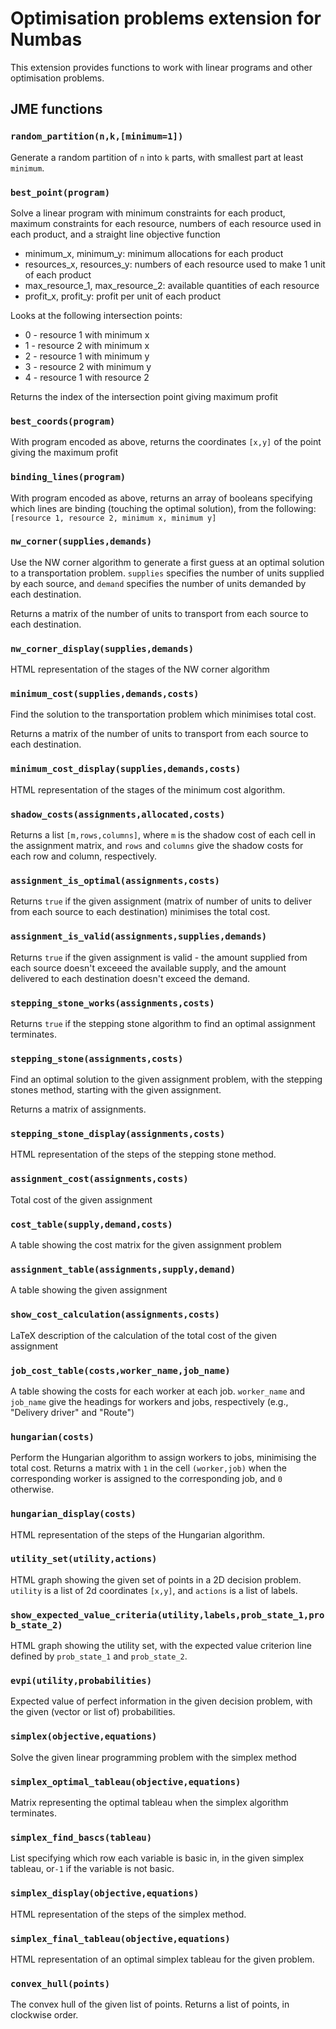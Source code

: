 Optimisation problems extension for Numbas
==========================================

This extension provides functions to work with linear programs and other optimisation problems.

JME functions
-------------

### `random_partition(n,k,[minimum=1])`

Generate a random partition of `n` into `k` parts, with smallest part at least `minimum`.

### `best_point(program)`

Solve a linear program with minimum constraints for each product, maximum constraints for each resource, numbers of each resource used in each product, and a straight line objective function

 * minimum_x, minimum_y: minimum allocations for each product
 * resources_x, resources_y: numbers of each resource used to make 1 unit of each product
 * max_resource_1, max_resource_2: available quantities of each resource
 * profit_x, profit_y: profit per unit of each product

Looks at the following intersection points:

 * 0 - resource 1 with minimum x
 * 1 - resource 2 with minimum x
 * 2 - resource 1 with minimum y
 * 3 - resource 2 with minimum y
 * 4 - resource 1 with resource 2

Returns the index of the intersection point giving maximum profit

### `best_coords(program)`

With program encoded as above, returns the coordinates `[x,y]` of the point giving the maximum profit

### `binding_lines(program)`

With program encoded as above, returns an array of booleans specifying which lines are binding (touching the optimal solution), from the following: `[resource 1, resource 2, minimum x, minimum y]`

### `nw_corner(supplies,demands)`

Use the NW corner algorithm to generate a first guess at an optimal solution to a transportation problem. `supplies` specifies the number of units supplied by each source, and `demand` specifies the number of units demanded by each destination.

Returns a matrix of the number of units to transport from each source to each destination.

### `nw_corner_display(supplies,demands)`

HTML representation of the stages of the NW corner algorithm

### `minimum_cost(supplies,demands,costs)`

Find the solution to the transportation problem which minimises total cost. 

Returns a matrix of the number of units to transport from each source to each destination.

### `minimum_cost_display(supplies,demands,costs)`

HTML representation of the stages of the minimum cost algorithm.

### `shadow_costs(assignments,allocated,costs)`

Returns a list `[m,rows,columns]`, where `m` is the shadow cost of each cell in the assignment matrix, and `rows` and `columns` give the shadow costs for each row and column, respectively.

### `assignment_is_optimal(assignments,costs)`

Returns `true` if the given assignment (matrix of number of units to deliver from each source to each destination) minimises the total cost.

### `assignment_is_valid(assignments,supplies,demands)`

Returns `true` if the given assignment is valid - the amount supplied from each source doesn't exceeed the available supply, and the amount delivered to each destination doesn't exceed the demand.

### `stepping_stone_works(assignments,costs)`

Returns `true` if the stepping stone algorithm to find an optimal assignment terminates.

### `stepping_stone(assignments,costs)`

Find an optimal solution to the given assignment problem, with the stepping stones method, starting with the given assignment.

Returns a matrix of assignments.

### `stepping_stone_display(assignments,costs)`

HTML representation of the steps of the stepping stone method.

### `assignment_cost(assignments,costs)`

Total cost of the given assignment

### `cost_table(supply,demand,costs)`

A table showing the cost matrix for the given assignment problem

### `assignment_table(assignments,supply,demand)`

A table showing the given assignment

### `show_cost_calculation(assignments,costs)`

LaTeX description of the calculation of the total cost of the given assignment

### `job_cost_table(costs,worker_name,job_name)`

A table showing the costs for each worker at each job. `worker_name` and `job_name` give the headings for workers and jobs, respectively (e.g., "Delivery driver" and "Route")

### `hungarian(costs)`

Perform the Hungarian algorithm to assign workers to jobs, minimising the total cost. Returns a matrix with `1` in the cell `(worker,job)` when the corresponding worker is assigned to the corresponding job, and `0` otherwise.

### `hungarian_display(costs)`

HTML representation of the steps of the Hungarian algorithm.

### `utility_set(utility,actions)`

HTML graph showing the given set of points in a 2D decision problem. `utility` is a list of 2d coordinates `[x,y]`, and `actions` is a list of labels.

### `show_expected_value_criteria(utility,labels,prob_state_1,prob_state_2)`

HTML graph showing the utility set, with the expected value criterion line defined by `prob_state_1` and `prob_state_2`.

### `evpi(utility,probabilities)`

Expected value of perfect information in the given decision problem, with the given (vector or list of) probabilities.

### `simplex(objective,equations)`

Solve the given linear programming problem with the simplex method

### `simplex_optimal_tableau(objective,equations)`

Matrix representing the optimal tableau when the simplex algorithm terminates.

### `simplex_find_bascs(tableau)`

List specifying which row each variable is basic in, in the given simplex tableau, or`-1` if the variable is not basic.

### `simplex_display(objective,equations)`

HTML representation of the steps of the simplex method.

### `simplex_final_tableau(objective,equations)`

HTML representation of an optimal simplex tableau for the given problem.

### `convex_hull(points)`

The convex hull of the given list of points. Returns a list of points, in clockwise order.
